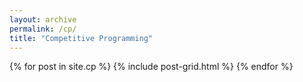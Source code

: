 ```yaml
---
layout: archive
permalink: /cp/
title: "Competitive Programming"
---
```


<div class="tiles">
{% for post in site.cp %}
	{% include post-grid.html %}
{% endfor %}
</div><!-- /.tiles -->
